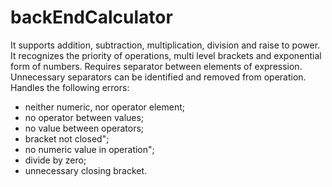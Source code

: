 # backEndCalculator
It supports addition, subtraction, multiplication, division and raise to power. It recognizes the priority of operations, multi level brackets and exponential form of numbers. Requires separator between elements of expression. Unnecessary separators can be identified and removed from operation.
Handles the following errors:
- neither numeric, nor operator element;
- no operator between values;
- no value between operators;
- bracket not closed";
- no numeric value in operation";
- divide by zero;
- unnecessary closing bracket.
